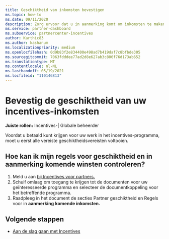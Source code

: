 ```yaml
---
title: Geschiktheid van inkomsten bevestigen
ms.topic: how-to
ms.date: 09/11/2020
description: Zorg ervoor dat u in aanmerking komt om inkomsten te maken en betaald te krijgen in het incentives-programma. Controleer uw inkomsten geschiktheid en omzetregels in Partner Center.
ms.service: partner-dashboard
ms.subservice: partnercenter-incentives
author: Karthic83
ms.author: kashanum
ms.localizationpriority: medium
ms.openlocfilehash: 0d9b83f2e834400e498ad7b419daf7c8bfbde305
ms.sourcegitcommit: 7063fdddee77ad2d8e627ab3c806f76d173ab652
ms.translationtype: MT
ms.contentlocale: nl-NL
ms.lasthandoff: 05/19/2021
ms.locfileid: "110146813"
---
```

# <a name="confirm-your-incentives-earnings-eligibility"></a>Bevestig de geschiktheid van uw incentives-inkomsten

**Juiste rollen:** Incentives-| Globale beheerder

Voordat u betaald kunt krijgen voor uw werk in het incentives-programma, moet u eerst alle vereiste geschiktheidsvereisten voltooien.

## <a name="how-do-i-check-my-earning-eligibility-and-revenue-rules"></a>Hoe kan ik mijn regels voor geschiktheid en in aanmerking komende winsten controleren?

1. Meld u aan [bij Incentives voor partners.](https://partner.microsoft.com/membership/partner-incentives)
2. Schuif omlaag om toegang te krijgen tot de documenten voor uw geïnteresseerde programma en selecteer de documentkoppeling voor het betreffende programma.
3. Raadpleeg in het document de secties Partner geschiktheid en Regels voor in **aanmerking** **komende inkomsten.**

## <a name="next-steps"></a>Volgende stappen

- [Aan de slag gaan met Incentives](incentives-get-started-intro.md)
